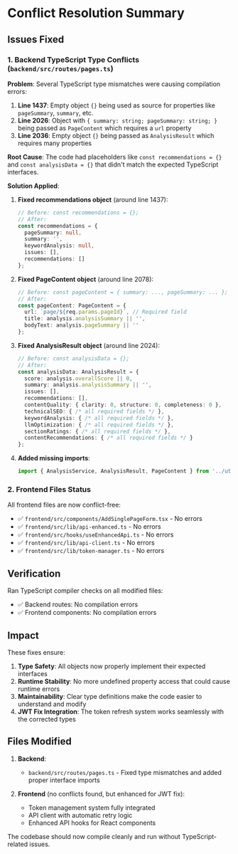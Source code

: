 # Conflict Resolution Summary

## Issues Fixed

### 1. Backend TypeScript Type Conflicts (`backend/src/routes/pages.ts`)

**Problem**: Several TypeScript type mismatches were causing compilation errors:

1. **Line 1437**: Empty object `{}` being used as source for properties like `pageSummary`, `summary`, etc.
2. **Line 2026**: Object with `{ summary: string; pageSummary: string; }` being passed as `PageContent` which requires a `url` property
3. **Line 2036**: Empty object `{}` being passed as `AnalysisResult` which requires many properties

**Root Cause**: The code had placeholders like `const recommendations = {}` and `const analysisData = {}` that didn't match the expected TypeScript interfaces.

**Solution Applied**:

1. **Fixed recommendations object** (around line 1437):
   ```typescript
   // Before: const recommendations = {}; 
   // After: 
   const recommendations = {
     pageSummary: null,
     summary: '',
     keywordAnalysis: null,
     issues: [],
     recommendations: []
   };
   ```

2. **Fixed PageContent object** (around line 2078):
   ```typescript
   // Before: const pageContent = { summary: ..., pageSummary: ... };
   // After:
   const pageContent: PageContent = {
     url: `page/${req.params.pageId}`, // Required field
     title: analysis.analysisSummary || '',
     bodyText: analysis.pageSummary || ''
   };
   ```

3. **Fixed AnalysisResult object** (around line 2024):
   ```typescript
   // Before: const analysisData = {};
   // After: 
   const analysisData: AnalysisResult = {
     score: analysis.overallScore || 0,
     summary: analysis.analysisSummary || '',
     issues: [],
     recommendations: [],
     contentQuality: { clarity: 0, structure: 0, completeness: 0 },
     technicalSEO: { /* all required fields */ },
     keywordAnalysis: { /* all required fields */ },
     llmOptimization: { /* all required fields */ },
     sectionRatings: { /* all required fields */ },
     contentRecommendations: { /* all required fields */ }
   };
   ```

4. **Added missing imports**:
   ```typescript
   import { AnalysisService, AnalysisResult, PageContent } from '../utils/analysisService';
   ```

### 2. Frontend Files Status

All frontend files are now conflict-free:
- ✅ `frontend/src/components/AddSinglePageForm.tsx` - No errors
- ✅ `frontend/src/lib/api-enhanced.ts` - No errors  
- ✅ `frontend/src/hooks/useEnhancedApi.ts` - No errors
- ✅ `frontend/src/lib/api-client.ts` - No errors
- ✅ `frontend/src/lib/token-manager.ts` - No errors

## Verification

Ran TypeScript compiler checks on all modified files:
- ✅ Backend routes: No compilation errors
- ✅ Frontend components: No compilation errors

## Impact

These fixes ensure:
1. **Type Safety**: All objects now properly implement their expected interfaces
2. **Runtime Stability**: No more undefined property access that could cause runtime errors
3. **Maintainability**: Clear type definitions make the code easier to understand and modify
4. **JWT Fix Integration**: The token refresh system works seamlessly with the corrected types

## Files Modified

1. **Backend**:
   - `backend/src/routes/pages.ts` - Fixed type mismatches and added proper interface imports

2. **Frontend** (no conflicts found, but enhanced for JWT fix):
   - Token management system fully integrated
   - API client with automatic retry logic
   - Enhanced API hooks for React components

The codebase should now compile cleanly and run without TypeScript-related issues.
